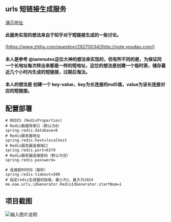 ## urls 短链接生成服务
[演示地址](http://urls.eae.me/)

#### 此服务实现的想法来自于知乎对于短链接生成的一些讨论。
[https://www.zhihu.com/question/29270034](http://note.youdao.com/)
#### 本人是参考 @iammutex这位大神的想法来实现的，但有所不同的是，为保证同一个长地址每次转出来都是一样的短地址，这位的想法是创建一个临时表，储存最近几个小时内生成的短链接，过期后淘汰。
#### 本人的想法是 创建一个 key-value，key为长连接的md5值，value为该长连接对应的短链接。






## 配置部署


```
# REDIS (RedisProperties)
# Redis数据库索引（默认为0）
spring.redis.database=0
# Redis服务器地址
spring.redis.host=localhost
# Redis服务器连接端口
spring.redis.port=6379
# Redis服务器连接密码（默认为空）
spring.redis.password=

# 连接超时时间（毫秒）
spring.redis.timeout=500
# 指定redis生成器初始值，最小为1，最大为1024
me.eae.urls.idGenerator.RedisIdGenerator.startNum=1
```
## 项目截图

![输入图片说明](https://gitee.com/uploads/images/2018/0408/133706_856b75e2_778825.png "QQ截图20180408133008.png")
